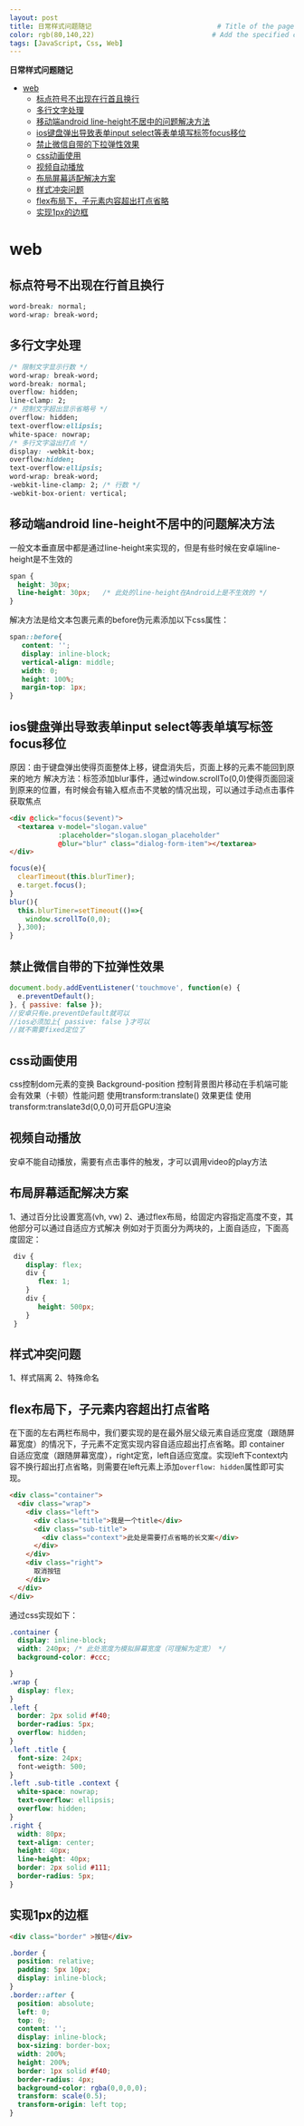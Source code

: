 ```yaml
---
layout: post
title: 日常样式问题随记                               # Title of the page
color: rgb(80,140,22)                             # Add the specified color as feature image, and change link colors in post
tags: [JavaScript, Css, Web]
---
```


**日常样式问题随记**

<!-- START doctoc generated TOC please keep comment here to allow auto update -->
<!-- DON'T EDIT THIS SECTION, INSTEAD RE-RUN doctoc TO UPDATE -->

- [web](#web)
  - [标点符号不出现在行首且换行](#%E6%A0%87%E7%82%B9%E7%AC%A6%E5%8F%B7%E4%B8%8D%E5%87%BA%E7%8E%B0%E5%9C%A8%E8%A1%8C%E9%A6%96%E4%B8%94%E6%8D%A2%E8%A1%8C)
  - [多行文字处理](#%E5%A4%9A%E8%A1%8C%E6%96%87%E5%AD%97%E5%A4%84%E7%90%86)
  - [移动端android line-height不居中的问题解决方法](#%E7%A7%BB%E5%8A%A8%E7%AB%AFandroid-line-height%E4%B8%8D%E5%B1%85%E4%B8%AD%E7%9A%84%E9%97%AE%E9%A2%98%E8%A7%A3%E5%86%B3%E6%96%B9%E6%B3%95)
  - [ios键盘弹出导致表单input select等表单填写标签focus移位](#ios%E9%94%AE%E7%9B%98%E5%BC%B9%E5%87%BA%E5%AF%BC%E8%87%B4%E8%A1%A8%E5%8D%95input-select%E7%AD%89%E8%A1%A8%E5%8D%95%E5%A1%AB%E5%86%99%E6%A0%87%E7%AD%BEfocus%E7%A7%BB%E4%BD%8D)
  - [禁止微信自带的下拉弹性效果](#%E7%A6%81%E6%AD%A2%E5%BE%AE%E4%BF%A1%E8%87%AA%E5%B8%A6%E7%9A%84%E4%B8%8B%E6%8B%89%E5%BC%B9%E6%80%A7%E6%95%88%E6%9E%9C)
  - [css动画使用](#css%E5%8A%A8%E7%94%BB%E4%BD%BF%E7%94%A8)
  - [视频自动播放](#%E8%A7%86%E9%A2%91%E8%87%AA%E5%8A%A8%E6%92%AD%E6%94%BE)
  - [布局屏幕适配解决方案](#%E5%B8%83%E5%B1%80%E5%B1%8F%E5%B9%95%E9%80%82%E9%85%8D%E8%A7%A3%E5%86%B3%E6%96%B9%E6%A1%88)
  - [样式冲突问题](#%E6%A0%B7%E5%BC%8F%E5%86%B2%E7%AA%81%E9%97%AE%E9%A2%98)
  - [flex布局下，子元素内容超出打点省略](#flex%E5%B8%83%E5%B1%80%E4%B8%8B%E5%AD%90%E5%85%83%E7%B4%A0%E5%86%85%E5%AE%B9%E8%B6%85%E5%87%BA%E6%89%93%E7%82%B9%E7%9C%81%E7%95%A5)
  - [实现1px的边框](#%E5%AE%9E%E7%8E%B01px%E7%9A%84%E8%BE%B9%E6%A1%86)

<!-- END doctoc generated TOC please keep comment here to allow auto update -->

# web

## 标点符号不出现在行首且换行

```css
word-break: normal;
word-wrap: break-word;
```
## 多行文字处理

```css
/* 限制文字显示行数 */
word-wrap: break-word;
word-break: normal;
overflow: hidden;
line-clamp: 2;
/* 控制文字超出显示省略号 */
overflow: hidden;
text-overflow:ellipsis;
white-space: nowrap;
/* 多行文字溢出打点 */
display: -webkit-box;
overflow:hidden;
text-overflow:ellipsis;
word-wrap: break-word;
-webkit-line-clamp: 2; /* 行数 */
-webkit-box-orient: vertical;
```

## 移动端android line-height不居中的问题解决方法

一般文本垂直居中都是通过line-height来实现的，但是有些时候在安卓端line-height是不生效的

```css
span {
  height: 30px;
  line-height: 30px;   /* 此处的line-height在Android上是不生效的 */
}
```
解决方法是给文本包裹元素的before伪元素添加以下css属性：

```css
span::before{
   content: '';
   display: inline-block;
   vertical-align: middle;
   width: 0;
   height: 100%;
   margin-top: 1px;
}
```

## ios键盘弹出导致表单input select等表单填写标签focus移位

原因：由于键盘弹出使得页面整体上移，键盘消失后，页面上移的元素不能回到原来的地方
解决方法：标签添加blur事件，通过window.scrollTo(0,0)使得页面回滚到原来的位置，有时候会有输入框点击不灵敏的情况出现，可以通过手动点击事件获取焦点

```html
<div @click="focus($event)">
  <textarea v-model="slogan.value"
            :placeholder="slogan.slogan_placeholder"
            @blur="blur" class="dialog-form-item"></textarea>
</div>
```
```js
focus(e){
  clearTimeout(this.blurTimer);
  e.target.focus();
}
blur(){
  this.blurTimer=setTimeout(()=>{
    window.scrollTo(0,0);
  },300);
}
```

## 禁止微信自带的下拉弹性效果

```js
document.body.addEventListener('touchmove', function(e) {
  e.preventDefault();
}, { passive: false });
//安卓只有e.preventDefault就可以
//ios必须加上{ passive: false }才可以
//就不需要fixed定位了
```

## css动画使用

css控制dom元素的变换
Background-position 控制背景图片移动在手机端可能会有效果（卡顿）性能问题
使用transform:translate() 效果更佳
使用transform:translate3d(0,0,0)可开启GPU渲染

## 视频自动播放

安卓不能自动播放，需要有点击事件的触发，才可以调用video的play方法

## 布局屏幕适配解决方案

1、通过百分比设置宽高(vh, vw)
2、通过flex布局，给固定内容指定高度不变，其他部分可以通过自适应方式解决
例如对于页面分为两块的，上面自适应，下面高度固定：

```css
 div {
    display: flex;
    div {
       flex: 1;
    }
    div {
       height: 500px;
    }
 }
```

## 样式冲突问题

1、样式隔离
2、特殊命名

## flex布局下，子元素内容超出打点省略

在下面的左右两栏布局中，我们要实现的是在最外层父级元素自适应宽度（跟随屏幕宽度）的情况下，子元素不定宽实现内容自适应超出打点省略。即 container 自适应宽度（跟随屏幕宽度），right定宽，left自适应宽度。实现left下context内容不换行超出打点省略，则需要在left元素上添加`overflow: hidden`属性即可实现。

```html
<div class="container">
  <div class="wrap">
    <div class="left">
      <div class="title">我是一个title</div>
      <div class="sub-title">
        <div class="context">此处是需要打点省略的长文案</div>
      </div>
    </div>
    <div class="right">
      取消按钮
    </div>
  </div>
</div>
```

通过css实现如下：

```css
.container {
  display: inline-block;
  width: 240px; /* 此处宽度为模拟屏幕宽度（可理解为定宽） */
  background-color: #ccc;

}
.wrap {
  display: flex;
}
.left {
  border: 2px solid #f40;
  border-radius: 5px;
  overflow: hidden;
}
.left .title {
  font-size: 24px;
  font-weigth: 500;
}
.left .sub-title .context {
  white-space: nowrap;
  text-overflow: ellipsis;
  overflow: hidden;
}
.right {
  width: 80px;
  text-align: center;
  height: 40px;
  line-height: 40px;
  border: 2px solid #111;
  border-radius: 5px;
}
```

## 实现1px的边框

```html
<div class="border" >按钮</div>
```

```css
.border {
  position: relative;
  padding: 5px 10px;
  display: inline-block;
}
.border::after {
  position: absolute;
  left: 0;
  top: 0;
  content: '';
  display: inline-block;
  box-sizing: border-box;
  width: 200%;
  height: 200%;
  border: 1px solid #f40;
  border-radius: 4px;
  background-color: rgba(0,0,0,0);
  transform: scale(0.5);
  transform-origin: left top;
}
```